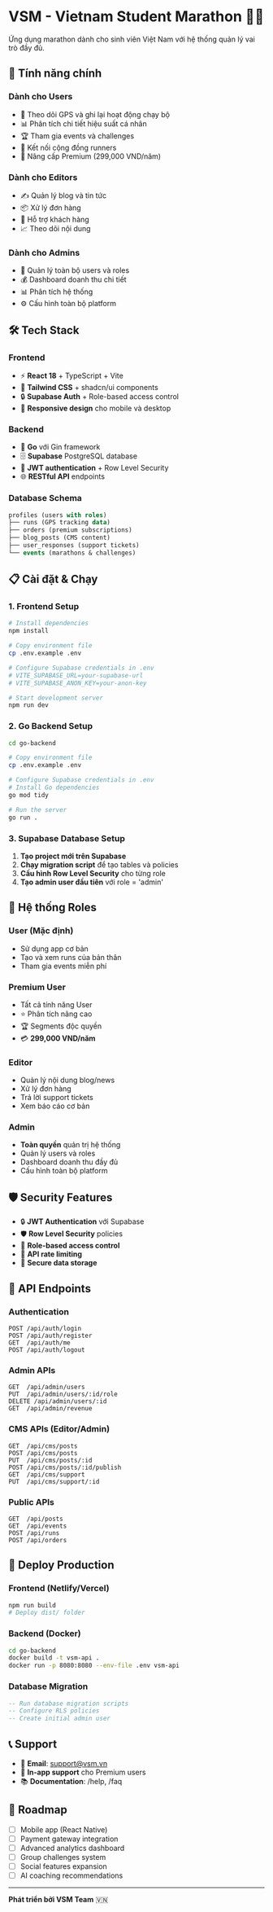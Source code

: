 # VSM - Vietnam Student Marathon 🏃‍♂️

Ứng dụng marathon dành cho sinh viên Việt Nam với hệ thống quản lý vai trò đầy đủ.

## 🚀 Tính năng chính

### Dành cho Users
- 📱 Theo dõi GPS và ghi lại hoạt động chạy bộ
- 📊 Phân tích chi tiết hiệu suất cá nhân
- 🏆 Tham gia events và challenges
- 👥 Kết nối cộng đồng runners
- 💎 Nâng cấp Premium (299,000 VND/năm)

### Dành cho Editors
- ✍️ Quản lý blog và tin tức
- 📦 Xử lý đơn hàng
- 💬 Hỗ trợ khách hàng
- 📈 Theo dõi nội dung

### Dành cho Admins  
- 👥 Quản lý toàn bộ users và roles
- 💰 Dashboard doanh thu chi tiết
- 📊 Phân tích hệ thống
- ⚙️ Cấu hình toàn bộ platform

## 🛠 Tech Stack

### Frontend
- ⚡ **React 18** + TypeScript + Vite
- 🎨 **Tailwind CSS** + shadcn/ui components
- 🔒 **Supabase Auth** + Role-based access control
- 📱 **Responsive design** cho mobile và desktop

### Backend
- 🚀 **Go** với Gin framework
- 🗄️ **Supabase** PostgreSQL database
- 🔐 **JWT authentication** + Row Level Security
- 🌐 **RESTful API** endpoints

### Database Schema
```sql
profiles (users with roles)
├── runs (GPS tracking data)
├── orders (premium subscriptions)
├── blog_posts (CMS content)
├── user_responses (support tickets)
└── events (marathons & challenges)
```

## 📋 Cài đặt & Chạy

### 1. Frontend Setup
```bash
# Install dependencies
npm install

# Copy environment file
cp .env.example .env

# Configure Supabase credentials in .env
# VITE_SUPABASE_URL=your-supabase-url
# VITE_SUPABASE_ANON_KEY=your-anon-key

# Start development server
npm run dev
```

### 2. Go Backend Setup
```bash
cd go-backend

# Copy environment file
cp .env.example .env

# Configure Supabase credentials in .env
# Install Go dependencies
go mod tidy

# Run the server
go run .
```

### 3. Supabase Database Setup

1. **Tạo project mới trên Supabase**
2. **Chạy migration script** để tạo tables và policies
3. **Cấu hình Row Level Security** cho từng role
4. **Tạo admin user đầu tiên** với role = 'admin'

## 🔐 Hệ thống Roles

### User (Mặc định)
- Sử dụng app cơ bản
- Tạo và xem runs của bản thân
- Tham gia events miễn phí

### Premium User 
- Tất cả tính năng User
- ⭐ Phân tích nâng cao
- 🏆 Segments độc quyền  
- 💳 **299,000 VND/năm**

### Editor
- Quản lý nội dung blog/news
- Xử lý đơn hàng
- Trả lời support tickets
- Xem báo cáo cơ bản

### Admin
- **Toàn quyền** quản trị hệ thống
- Quản lý users và roles
- Dashboard doanh thu đầy đủ
- Cấu hình toàn bộ platform

## 🛡 Security Features

- 🔒 **JWT Authentication** với Supabase
- 🛡️ **Row Level Security** policies
- 🚫 **Role-based access control**
- 🔐 **API rate limiting**
- 💾 **Secure data storage**

## 📱 API Endpoints

### Authentication
```
POST /api/auth/login
POST /api/auth/register
GET  /api/auth/me
POST /api/auth/logout
```

### Admin APIs
```
GET  /api/admin/users
PUT  /api/admin/users/:id/role
DELETE /api/admin/users/:id
GET  /api/admin/revenue
```

### CMS APIs (Editor/Admin)
```
GET  /api/cms/posts
POST /api/cms/posts
PUT  /api/cms/posts/:id
POST /api/cms/posts/:id/publish
GET  /api/cms/support
PUT  /api/cms/support/:id
```

### Public APIs
```
GET  /api/posts
GET  /api/events
POST /api/runs
POST /api/orders
```

## 🚀 Deploy Production

### Frontend (Netlify/Vercel)
```bash
npm run build
# Deploy dist/ folder
```

### Backend (Docker)
```bash
cd go-backend
docker build -t vsm-api .
docker run -p 8080:8080 --env-file .env vsm-api
```

### Database Migration
```sql
-- Run database migration scripts
-- Configure RLS policies
-- Create initial admin user
```

## 📞 Support

- 📧 **Email**: support@vsm.vn
- 💬 **In-app support** cho Premium users
- 📚 **Documentation**: /help, /faq

## 🎯 Roadmap

- [ ] Mobile app (React Native)
- [ ] Payment gateway integration
- [ ] Advanced analytics dashboard
- [ ] Group challenges system
- [ ] Social features expansion
- [ ] AI coaching recommendations

---

**Phát triển bởi VSM Team** 🇻🇳
